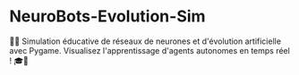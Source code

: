 # NeuroBots-Evolution-Sim
🧠🤖 Simulation éducative de réseaux de neurones et d'évolution artificielle avec Pygame. Visualisez l'apprentissage d'agents autonomes en temps réel ! 🎓🔬
